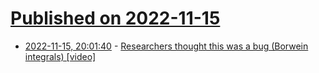 # [Published on 2022-11-15](index.md)

* [2022-11-15, 20:01:40](https://news.ycombinator.com/item?id=33614213) - [Researchers thought this was a bug (Borwein integrals) [video]](https://www.youtube.com/watch?v=851U557j6HE)
